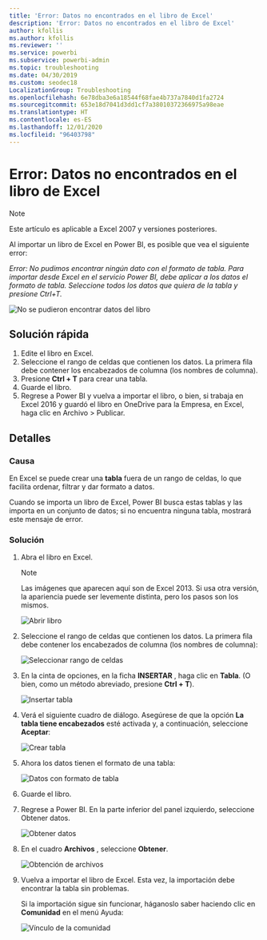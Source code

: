 ```yaml
---
title: 'Error: Datos no encontrados en el libro de Excel'
description: 'Error: Datos no encontrados en el libro de Excel'
author: kfollis
ms.author: kfollis
ms.reviewer: ''
ms.service: powerbi
ms.subservice: powerbi-admin
ms.topic: troubleshooting
ms.date: 04/30/2019
ms.custom: seodec18
LocalizationGroup: Troubleshooting
ms.openlocfilehash: 6e78dba3e6a18544f68fae4b737a7840d1fa2724
ms.sourcegitcommit: 653e18d7041d3dd1cf7a38010372366975a98eae
ms.translationtype: HT
ms.contentlocale: es-ES
ms.lasthandoff: 12/01/2020
ms.locfileid: "96403798"
---
```

# <a name="error-we-couldnt-find-any-data-in-your-excel-workbook"></a>Error: Datos no encontrados en el libro de Excel

>[!NOTE]  
>Este artículo es aplicable a Excel 2007 y versiones posteriores.

Al importar un libro de Excel en Power BI, es posible que vea el siguiente error:

*Error: No pudimos encontrar ningún dato con el formato de tabla. Para importar desde Excel en el servicio Power BI, debe aplicar a los datos el formato de tabla. Seleccione todos los datos que quiera de la tabla y presione Ctrl+T.*

![No se pudieron encontrar datos del libro](media/service-admin-troubleshoot-excel-workbook-data/power-bi-we-couldnt-find-any-data.png)

## <a name="quick-solution"></a>Solución rápida
1. Edite el libro en Excel.
2. Seleccione el rango de celdas que contienen los datos. La primera fila debe contener los encabezados de columna (los nombres de columna).
3. Presione **Ctrl + T** para crear una tabla.
4. Guarde el libro.
5. Regrese a Power BI y vuelva a importar el libro, o bien, si trabaja en Excel 2016 y guardó el libro en OneDrive para la Empresa, en Excel, haga clic en Archivo > Publicar.

## <a name="details"></a>Detalles
### <a name="cause"></a>Causa
En Excel se puede crear una **tabla** fuera de un rango de celdas, lo que facilita ordenar, filtrar y dar formato a datos.

Cuando se importa un libro de Excel, Power BI busca estas tablas y las importa en un conjunto de datos; si no encuentra ninguna tabla, mostrará este mensaje de error.

### <a name="solution"></a>Solución
1. Abra el libro en Excel. 
    >[!NOTE]
    >Las imágenes que aparecen aquí son de Excel 2013. Si usa otra versión, la apariencia puede ser levemente distinta, pero los pasos son los mismos.
    
    ![Abrir libro](media/service-admin-troubleshoot-excel-workbook-data/power-bi-troubleshoot-excel-worksheet-1.png)
2. Seleccione el rango de celdas que contienen los datos. La primera fila debe contener los encabezados de columna (los nombres de columna):
   
    ![Seleccionar rango de celdas](media/service-admin-troubleshoot-excel-workbook-data/power-bi-troubleshoot-excel-worksheet-2.png)
3. En la cinta de opciones, en la ficha **INSERTAR** , haga clic en **Tabla**. (O bien, como un método abreviado, presione **Ctrl + T**).
   
    ![Insertar tabla](media/service-admin-troubleshoot-excel-workbook-data/power-bi-troubleshoot-excel-worksheet-3.png)
4. Verá el siguiente cuadro de diálogo. Asegúrese de que la opción **La tabla tiene encabezados** esté activada y, a continuación, seleccione **Aceptar**:
   
    ![Crear tabla](media/service-admin-troubleshoot-excel-workbook-data/power-bi-troubleshoot-excel-create-table.png)
5. Ahora los datos tienen el formato de una tabla:
   
    ![Datos con formato de tabla](media/service-admin-troubleshoot-excel-workbook-data/power-bi-troubleshoot-excel-table.png)
6. Guarde el libro.
7. Regrese a Power BI. En la parte inferior del panel izquierdo, seleccione Obtener datos.
   
    ![Obtener datos](media/service-admin-troubleshoot-excel-workbook-data/power-bi-get-data.png)
8. En el cuadro **Archivos** , seleccione **Obtener**.
   
    ![Obtención de archivos](media/service-admin-troubleshoot-excel-workbook-data/power-bi-get-files.png)
9. Vuelva a importar el libro de Excel. Esta vez, la importación debe encontrar la tabla sin problemas.
   
    Si la importación sigue sin funcionar, háganoslo saber haciendo clic en **Comunidad** en el menú Ayuda:
   
    ![Vínculo de la comunidad](media/service-admin-troubleshoot-excel-workbook-data/power-bi-question-menu-community.png)
